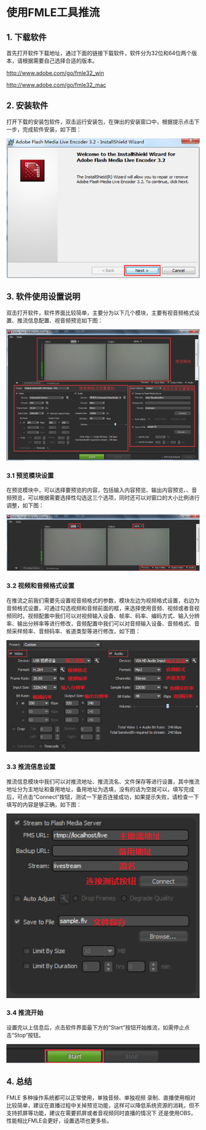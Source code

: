 # 使用FMLE工具推流

## 1. 下载软件

首先打开软件下载地址，通过下面的链接下载软件，软件分为32位和64位两个版本，请根据需要自己选择合适的版本。

<http://www.adobe.com/go/fmle32_win>

<http://www.adobe.com/go/fmle32_mac>

## 2. 安装软件

打开下载的安装包软件，双击运行安装包，在弹出的安装窗口中，根据提示点击下一步，完成软件安装，如下图：

![](https://github.com/jdcloudcom/cn/blob/cn-live-video/image/live-video/fmle安装软件.png)

## 3. 软件使用设置说明

双击打开软件，软件界面比较简单，主要分为以下几个模块，主要有视音频格式设置、推流信息配置、视音频预览如下图：

![](https://github.com/jdcloudcom/cn/blob/cn-live-video/image/live-video/fmle设置说明.png)

### 3.1 预览模块设置

在预览模块中，可以选择要预览的内容，包括输入内容预览、输出内容预览、、音频预览，可以根据需要选择性勾选这三个选项，同时还可以对窗口的大小比例进行调整，如下图：

![](https://github.com/jdcloudcom/cn/blob/cn-live-video/image/live-video/fmle预览模块设置.png)

### 3.2 视频和音频格式设置

在推流之前我们需要先设置视音频格式的参数，模块左边为视频格式设置，右边为音频格式设置，可通过勾选视频和音频前面的框，来选择使用音频、视频或者音视频同时。视频配置中我们可以对视频输入设备、帧率、码率、编码方式、输入分辨率、输出分辨率等进行修改，音频配置中我们可以对音频输入设备、音频格式、音频采样频率、音频码率、省道类型等进行修改，如下图：

![](https://github.com/jdcloudcom/cn/blob/cn-live-video/image/live-video/fmle视频和音频设置.png)

### 3.3 推流信息设置

推流信息模块中我们可以对推流地址、推流流名、文件保存等进行设置，其中推流地址分为主地址和备用地址，备用地址为选填，没有的话为空就可以，填写完成后，可点击“Connect”按钮，测试一下是否连接成功，如果提示失败，请检查一下填写的内容是够正确，如下图：

![](https://github.com/jdcloudcom/cn/blob/cn-live-video/image/live-video/fmle推流信息设置.png)

### 3.4 推流开始

设置完以上信息后，点击软件界面最下方的“Start”按钮开始推流，如需停止点击“Stop“按钮。

![](https://github.com/jdcloudcom/cn/blob/cn-live-video/image/live-video/fmle推流开始.png)

## 4. 总结

FMLE 多种操作系统都可以正常使用，单独音频、单独视频
录制、直播使用相对比较简单，建议在直播过程中关掉预览功能，这样可以降低系统资源的消耗，但不支持抓屏等功能，建议在需要抓屏或者音视频同时直播的情况下
还是使用OBS，性能相比FMLE会更好，设置选项也更多些。
